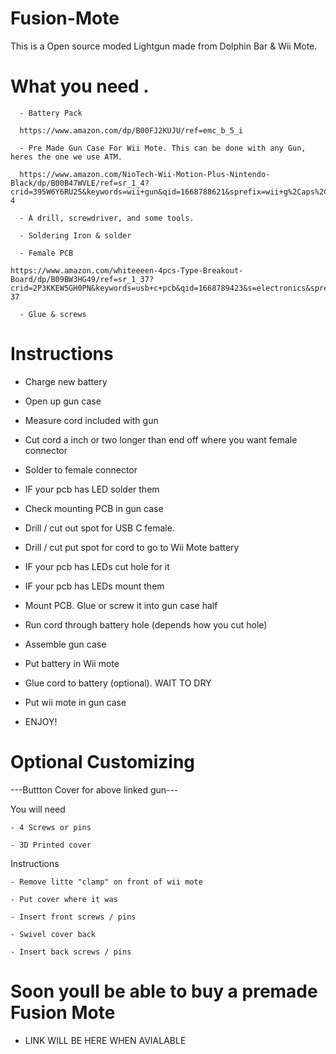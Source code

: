 # Fusion-Mote

This is a Open source moded Lightgun made from Dolphin Bar & Wii Mote.


# What you need .

      - Battery Pack
      
      https://www.amazon.com/dp/B00FJ2KUJU/ref=emc_b_5_i

      - Pre Made Gun Case For Wii Mote. This can be done with any Gun, heres the one we use ATM.

      https://www.amazon.com/NioTech-Wii-Motion-Plus-Nintendo-Black/dp/B00B47WVLE/ref=sr_1_4?crid=395W6Y6RU25&keywords=wii+gun&qid=1668788621&sprefix=wii+g%2Caps%2C153&sr=8-4
      
      - A drill, screwdriver, and some tools.

      - Soldering Iron & solder

      - Female PCB

    https://www.amazon.com/whiteeeen-4pcs-Type-Breakout-Board/dp/B09BW3HG49/ref=sr_1_37?crid=2P3KKEW5GH0PN&keywords=usb+c+pcb&qid=1668789423&s=electronics&sprefix=usb+c+pcb%2Celectronics%2C199&sr=1-37

      - Glue & screws



# Instructions 

- Charge new battery

- Open up gun case 

- Measure cord included with gun

- Cut cord a inch or two longer than end off where you want female connector

- Solder to female connector 

- IF your pcb has LED solder them

- Check mounting PCB in gun case

- Drill / cut out spot for USB C female.

- Drill / cut put spot for cord to go to Wii Mote battery

- IF your pcb has LEDs cut hole for it 

- IF your pcb has LEDs mount them 

- Mount PCB. Glue or screw it into gun case half

- Run cord through battery hole (depends how you cut hole)

- Assemble gun case 

- Put battery in Wii mote 

- Glue cord to battery (optional). WAIT TO DRY 

- Put wii mote in gun case

- ENJOY!


# Optional Customizing


---Buttton Cover for above linked gun---

You will need

    - 4 Screws or pins 

    - 3D Printed cover

Instructions

    - Remove litte "clamp" on front of wii mote

    - Put cover where it was

    - Insert front screws / pins
    
    - Swivel cover back
    
    - Insert back screws / pins




# Soon youll be able to buy a premade Fusion Mote

- LINK WILL BE HERE WHEN AVIALABLE 
